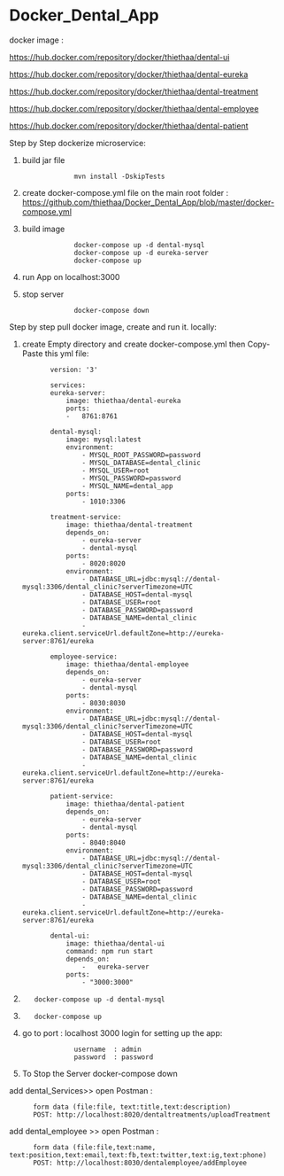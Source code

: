# Docker_Dental_App
docker image :
          
https://hub.docker.com/repository/docker/thiethaa/dental-ui

https://hub.docker.com/repository/docker/thiethaa/dental-eureka

https://hub.docker.com/repository/docker/thiethaa/dental-treatment

https://hub.docker.com/repository/docker/thiethaa/dental-employee

https://hub.docker.com/repository/docker/thiethaa/dental-patient

            
Step by Step dockerize microservice:
1. build jar file
                    
                    mvn install -DskipTests
                    
2. create docker-compose.yml file on the main root folder : https://github.com/thiethaa/Docker_Dental_App/blob/master/docker-compose.yml
3. build image

                    docker-compose up -d dental-mysql
                    docker-compose up -d eureka-server
                    docker-compose up
4. run App on localhost:3000
5. stop server

                    docker-compose down

Step by step pull docker image, create and run it. locally:
1. create Empty directory and create docker-compose.yml then Copy-Paste this yml file:

              version: '3'

              services:
              eureka-server:
                  image: thiethaa/dental-eureka
                  ports:
                  -   8761:8761

              dental-mysql:
                  image: mysql:latest
                  environment:
                      - MYSQL_ROOT_PASSWORD=password
                      - MYSQL_DATABASE=dental_clinic
                      - MYSQL_USER=root
                      - MYSQL_PASSWORD=password
                      - MYSQL_NAME=dental_app
                  ports:
                      - 1010:3306

              treatment-service:
                  image: thiethaa/dental-treatment
                  depends_on:
                      - eureka-server
                      - dental-mysql
                  ports:
                      - 8020:8020
                  environment:
                      - DATABASE_URL=jdbc:mysql://dental-mysql:3306/dental_clinic?serverTimezone=UTC
                      - DATABASE_HOST=dental-mysql
                      - DATABASE_USER=root
                      - DATABASE_PASSWORD=password
                      - DATABASE_NAME=dental_clinic
                      - eureka.client.serviceUrl.defaultZone=http://eureka-server:8761/eureka

              employee-service:
                  image: thiethaa/dental-employee
                  depends_on:
                      - eureka-server
                      - dental-mysql
                  ports:
                      - 8030:8030
                  environment:
                      - DATABASE_URL=jdbc:mysql://dental-mysql:3306/dental_clinic?serverTimezone=UTC
                      - DATABASE_HOST=dental-mysql
                      - DATABASE_USER=root
                      - DATABASE_PASSWORD=password
                      - DATABASE_NAME=dental_clinic
                      - eureka.client.serviceUrl.defaultZone=http://eureka-server:8761/eureka

              patient-service:
                  image: thiethaa/dental-patient
                  depends_on:
                      - eureka-server
                      - dental-mysql
                  ports:
                      - 8040:8040
                  environment:
                      - DATABASE_URL=jdbc:mysql://dental-mysql:3306/dental_clinic?serverTimezone=UTC
                      - DATABASE_HOST=dental-mysql
                      - DATABASE_USER=root
                      - DATABASE_PASSWORD=password
                      - DATABASE_NAME=dental_clinic
                      - eureka.client.serviceUrl.defaultZone=http://eureka-server:8761/eureka

              dental-ui:
                  image: thiethaa/dental-ui
                  command: npm run start
                  depends_on:
                      -   eureka-server
                  ports:
                      - "3000:3000"

2. 
          docker-compose up -d dental-mysql
3.
          docker-compose up
          
4. go to port : localhost 3000
        login for setting up the app:
                    
                    username  : admin
                    password  : password
                    
5. To Stop the Server
          docker-compose down

add dental_Services>> open Postman : 
          
          form data (file:file, text:title,text:description)
          POST: http://localhost:8020/dentaltreatments/uploadTreatment  
          
add dental_employee >> open Postman : 
          
          form data (file:file,text:name, text:position,text:email,text:fb,text:twitter,text:ig,text:phone)
          POST: http://localhost:8030/dentalemployee/addEmployee
        
